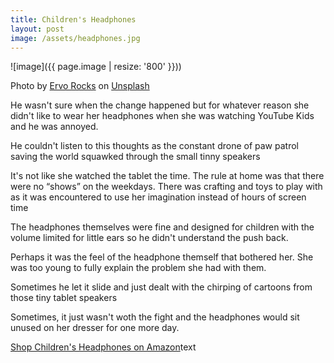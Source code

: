 ```yaml
---
title: Children's Headphones
layout: post
image: /assets/headphones.jpg
---
```


![image]({{ page.image | resize: '800' }}))

Photo by <a href="https://unsplash.com/@ervorocks?utm_content=creditCopyText&utm_medium=referral&utm_source=unsplash">Ervo Rocks</a> on <a href="https://unsplash.com/photos/pink-and-white-wireless-headphones-Zam8TvEgN5o?utm_content=creditCopyText&utm_medium=referral&utm_source=unsplash">Unsplash</a>
  

He wasn't sure when the change happened but for whatever reason she didn't like to wear her headphones when she was watching YouTube Kids and he was annoyed.

He couldn't listen to this thoughts as the constant drone of paw patrol saving the world squawked through the small tinny speakers

It's not like she watched the tablet the time. The rule at home was that there were no “shows” on the weekdays. There was crafting and toys to play with as it was encountered to use her imagination instead of hours of screen time

The headphones themselves were fine and designed for children with the volume limited for little ears so he didn't understand the push back.

Perhaps it was the feel of the headphone themself that bothered her. She was too young to fully explain the problem she had with them.

Sometimes he let it slide and just dealt with the chirping of cartoons from those tiny tablet speakers

Sometimes, it just wasn't woth the fight and the headphones would sit unused on her dresser for one more day.



[Shop Children's Headphones on Amazon](https://amzn.to/47QdYv7)text